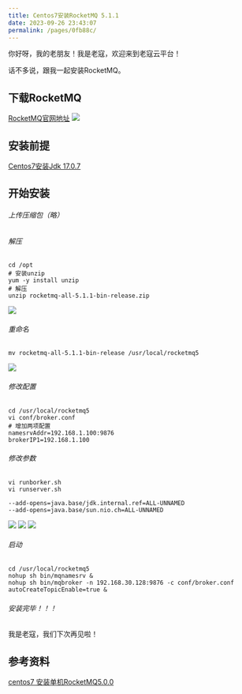 ```yaml
---
title: Centos7安装RocketMQ 5.1.1
date: 2023-09-26 23:43:07
permalink: /pages/0fb88c/
---
```


你好呀，我的老朋友！我是老寇，欢迎来到老寇云平台！

话不多说，跟我一起安装RocketMQ。

## 下载RocketMQ

<a target="_blank" href="https://rocketmq.apache.org/zh/download">RocketMQ官网地址</a>
<img src="/img/3/img.png"/>

## 安装前提

<a href='/pages/65acfd/'>Centos7安装Jdk 17.0.7</a>

## 开始安装

###### 上传压缩包（略）

###### 解压

```shell
cd /opt
# 安装unzip
yum -y install unzip
# 解压
unzip rocketmq-all-5.1.1-bin-release.zip
```

<img src="/img/3/img_1.png"/>

###### 重命名

```shell
mv rocketmq-all-5.1.1-bin-release /usr/local/rocketmq5
```

<img src="/img/3/img_2.png"/>

###### 修改配置

```shell
cd /usr/local/rocketmq5
vi conf/broker.conf
# 增加两项配置
namesrvAddr=192.168.1.100:9876
brokerIP1=192.168.1.100
```

###### 修改参数

```shell
vi runborker.sh
vi runserver.sh
```

```shell
--add-opens=java.base/jdk.internal.ref=ALL-UNNAMED
--add-opens=java.base/sun.nio.ch=ALL-UNNAMED
```

<img src="/img/3/img_7.png"/>
<img src="/img/3/img_6.png"/>
<img src="/img/3/img_5.png"/>

###### 启动

```shell
cd /usr/local/rocketmq5
nohup sh bin/mqnamesrv &
nohup sh bin/mqbroker -n 192.168.30.128:9876 -c conf/broker.conf autoCreateTopicEnable=true &
```

###### 安装完毕！！！

我是老寇，我们下次再见啦！

## 参考资料

[centos7 安装单机RocketMQ5.0.0](https://kcloud.blog.csdn.net/article/details/128347059)
